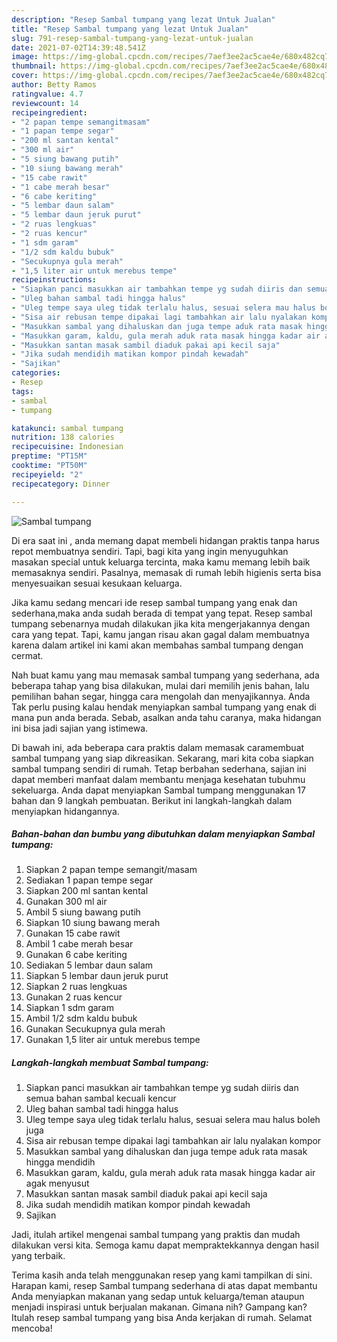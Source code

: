 ```yaml
---
description: "Resep Sambal tumpang yang lezat Untuk Jualan"
title: "Resep Sambal tumpang yang lezat Untuk Jualan"
slug: 791-resep-sambal-tumpang-yang-lezat-untuk-jualan
date: 2021-07-02T14:39:48.541Z
image: https://img-global.cpcdn.com/recipes/7aef3ee2ac5cae4e/680x482cq70/sambal-tumpang-foto-resep-utama.jpg
thumbnail: https://img-global.cpcdn.com/recipes/7aef3ee2ac5cae4e/680x482cq70/sambal-tumpang-foto-resep-utama.jpg
cover: https://img-global.cpcdn.com/recipes/7aef3ee2ac5cae4e/680x482cq70/sambal-tumpang-foto-resep-utama.jpg
author: Betty Ramos
ratingvalue: 4.7
reviewcount: 14
recipeingredient:
- "2 papan tempe semangitmasam"
- "1 papan tempe segar"
- "200 ml santan kental"
- "300 ml air"
- "5 siung bawang putih"
- "10 siung bawang merah"
- "15 cabe rawit"
- "1 cabe merah besar"
- "6 cabe keriting"
- "5 lembar daun salam"
- "5 lembar daun jeruk purut"
- "2 ruas lengkuas"
- "2 ruas kencur"
- "1 sdm garam"
- "1/2 sdm kaldu bubuk"
- "Secukupnya gula merah"
- "1,5 liter air untuk merebus tempe"
recipeinstructions:
- "Siapkan panci masukkan air tambahkan tempe yg sudah diiris dan semua bahan sambal kecuali kencur"
- "Uleg bahan sambal tadi hingga halus"
- "Uleg tempe saya uleg tidak terlalu halus, sesuai selera mau halus boleh juga"
- "Sisa air rebusan tempe dipakai lagi tambahkan air lalu nyalakan kompor"
- "Masukkan sambal yang dihaluskan dan juga tempe aduk rata masak hingga mendidih"
- "Masukkan garam, kaldu, gula merah aduk rata masak hingga kadar air agak menyusut"
- "Masukkan santan masak sambil diaduk pakai api kecil saja"
- "Jika sudah mendidih matikan kompor pindah kewadah"
- "Sajikan"
categories:
- Resep
tags:
- sambal
- tumpang

katakunci: sambal tumpang 
nutrition: 138 calories
recipecuisine: Indonesian
preptime: "PT15M"
cooktime: "PT50M"
recipeyield: "2"
recipecategory: Dinner

---
```



![Sambal tumpang](https://img-global.cpcdn.com/recipes/7aef3ee2ac5cae4e/680x482cq70/sambal-tumpang-foto-resep-utama.jpg)

Di era  saat ini , anda memang dapat membeli hidangan praktis tanpa harus repot membuatnya sendiri. Tapi, bagi kita yang ingin menyuguhkan masakan special untuk keluarga tercinta, maka kamu memang lebih baik memasaknya sendiri. Pasalnya, memasak di rumah lebih higienis serta bisa menyesuaikan sesuai kesukaan keluarga.

Jika kamu sedang mencari ide resep sambal tumpang yang enak dan sederhana,maka anda sudah berada di tempat yang tepat. Resep sambal tumpang  sebenarnya mudah dilakukan jika kita mengerjakannya dengan cara yang tepat. Tapi, kamu jangan risau akan gagal dalam membuatnya 
karena dalam artikel ini kami akan membahas sambal tumpang dengan cermat.  



Nah buat kamu yang mau memasak sambal tumpang yang sederhana, ada beberapa tahap yang bisa dilakukan, mulai dari memilih jenis bahan, lalu pemilihan bahan segar, hingga cara mengolah dan menyajikannya. Anda Tak perlu pusing kalau hendak menyiapkan sambal tumpang yang enak di mana pun anda berada. Sebab, asalkan anda  tahu caranya, maka hidangan ini bisa jadi sajian yang istimewa.

Di bawah ini, ada beberapa cara praktis  dalam memasak caramembuat sambal tumpang yang siap dikreasikan. Sekarang, mari kita coba siapkan sambal tumpang sendiri di rumah. Tetap berbahan sederhana, sajian ini dapat memberi manfaat dalam membantu menjaga kesehatan tubuhmu sekeluarga. Anda dapat menyiapkan Sambal tumpang menggunakan 17 bahan dan 9 langkah pembuatan. Berikut ini langkah-langkah dalam menyiapkan hidangannya.

<!--inarticleads1-->

##### Bahan-bahan dan bumbu yang dibutuhkan dalam menyiapkan Sambal tumpang:

1. Siapkan 2 papan tempe semangit/masam
1. Sediakan 1 papan tempe segar
1. Siapkan 200 ml santan kental
1. Gunakan 300 ml air
1. Ambil 5 siung bawang putih
1. Siapkan 10 siung bawang merah
1. Gunakan 15 cabe rawit
1. Ambil 1 cabe merah besar
1. Gunakan 6 cabe keriting
1. Sediakan 5 lembar daun salam
1. Siapkan 5 lembar daun jeruk purut
1. Siapkan 2 ruas lengkuas
1. Gunakan 2 ruas kencur
1. Siapkan 1 sdm garam
1. Ambil 1/2 sdm kaldu bubuk
1. Gunakan Secukupnya gula merah
1. Gunakan 1,5 liter air untuk merebus tempe




<!--inarticleads2-->

##### Langkah-langkah membuat Sambal tumpang:

1. Siapkan panci masukkan air tambahkan tempe yg sudah diiris dan semua bahan sambal kecuali kencur
1. Uleg bahan sambal tadi hingga halus
1. Uleg tempe saya uleg tidak terlalu halus, sesuai selera mau halus boleh juga
1. Sisa air rebusan tempe dipakai lagi tambahkan air lalu nyalakan kompor
1. Masukkan sambal yang dihaluskan dan juga tempe aduk rata masak hingga mendidih
1. Masukkan garam, kaldu, gula merah aduk rata masak hingga kadar air agak menyusut
1. Masukkan santan masak sambil diaduk pakai api kecil saja
1. Jika sudah mendidih matikan kompor pindah kewadah
1. Sajikan




Jadi, itulah artikel mengenai  sambal tumpang  yang praktis dan mudah dilakukan versi kita. Semoga kamu dapat mempraktekkannya dengan hasil yang terbaik. 

Terima kasih anda telah menggunakan resep yang kami tampilkan di sini. Harapan kami, resep  Sambal tumpang sederhana di atas dapat membantu Anda menyiapkan makanan yang sedap untuk keluarga/teman ataupun menjadi inspirasi untuk berjualan makanan. Gimana nih? Gampang kan? Itulah resep sambal tumpang yang bisa Anda kerjakan di rumah. Selamat mencoba!


